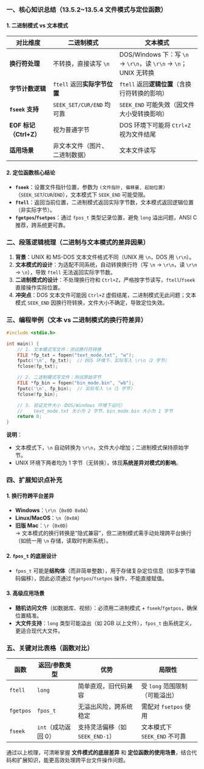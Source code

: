 ### 一、核心知识总结（13.5.2~13.5.4 文件模式与定位函数）  
#### 1. 二进制模式 vs 文本模式  
| **对比维度**       | **二进制模式**                     | **文本模式**                         |  
|--------------------|------------------------------------|--------------------------------------|  
| **换行符处理**     | 不转换，直接读写 `\n`              | DOS/Windows 下：写 `\n` → `\r\n`，读 `\r\n` → `\n`；UNIX 无转换 |  
| **字节计数逻辑**   | `ftell` 返回**实际字节位置**       | `ftell` 返回**逻辑位置**（含换行符转换的影响） |  
| **`fseek` 支持**   | `SEEK_SET/CUR/END` 均可靠          | `SEEK_END` 可能失效（因文件大小受转换影响） |  
| **EOF 标记（Ctrl+Z）** | 视为普通字节                       | DOS 环境下可能将 `Ctrl+Z` 视为文件结尾   |  
| **适用场景**       | 非文本文件（图片、二进制数据）     | 文本文件读写                         |  


#### 2. 定位函数核心结论  
- **`fseek`**：设置文件指针位置，参数为 `(文件指针, 偏移量, 起始位置)`（`SEEK_SET`/`CUR`/`END`），文本模式下 `SEEK_END` 可能受限。  
- **`ftell`**：返回当前位置，二进制模式返回实际字节数，文本模式返回逻辑位置（非实际字节）。  
- **`fgetpos`/`fsetpos`**：通过 `fpos_t` 类型记录位置，避免 `long` 溢出问题，ANSI C 推荐，跨系统更可靠。  


### 二、段落逻辑梳理（二进制与文本模式的差异因果）  
1. **背景**：UNIX 和 MS-DOS 文本文件格式不同（UNIX 用 `\n`，DOS 用 `\r\n`）。  
2. **文本模式的设计**：为适配不同系统，自动转换换行符（写 `\n` → `\r\n`，读 `\r\n` → `\n`），导致 `ftell` 无法返回实际字节数。  
3. **二进制模式的设计**：不处理换行符和 `Ctrl+Z`，严格按字节读写，`ftell`/`fseek` 直接操作实际位置。  
4. **冲突点**：DOS 文本文件可能因 `Ctrl+Z` 虚假结尾，二进制模式无此问题；文本模式 `SEEK_END` 因换行符转换，文件大小不确定，导致定位失效。  


### 三、编程举例（文本 vs 二进制模式的换行符差异）  
```c
#include <stdio.h>

int main() {
    // 1. 文本模式写文件：测试换行符转换
    FILE *fp_txt = fopen("text_mode.txt", "w");
    fputc('\n', fp_txt);  // DOS 环境下，实际写入 \r\n（2 字节）
    fclose(fp_txt);

    // 2. 二进制模式写文件：测试原始字节
    FILE *fp_bin = fopen("bin_mode.bin", "wb");
    fputc('\n', fp_bin);  // 实际写入 \n（1 字节）
    fclose(fp_bin);

    // 3. 验证文件大小（DOS/Windows 环境下运行）
    //    text_mode.txt 大小为 2 字节，bin_mode.bin 大小为 1 字节
    return 0;
}
```  
**说明**：  
- 文本模式下，`\n` 自动转换为 `\r\n`，文件大小增加；二进制模式保持原始字节。  
- UNIX 环境下两者均为 1 字节（无转换），体现**系统差异对模式的影响**。  


### 四、扩展知识点补充  
#### 1. 换行符跨平台差异  
- **Windows**：`\r\n`（`0x0D 0x0A`）  
- **Linux/MacOS**：`\n`（`0x0A`）  
- **旧版 Mac**：`\r`（`0x0D`）  
  → 文本模式的换行转换是“隐式兼容”，但二进制模式需手动处理跨平台换行（如统一用 `\n` 存储，读取时判断系统）。  

#### 2. `fpos_t` 的底层设计  
- `fpos_t` 可能是**结构体**（而非简单整数），用于存储复杂定位信息（如多字节编码偏移），因此必须通过 `fgetpos`/`fsetpos` 操作，不能直接赋值。  

#### 3. 高级应用场景  
- **随机访问文件**（如数据库、视频）：必须用二进制模式 + `fseek`/`fgetpos`，确保位置精准。  
- **大文件支持**：`long` 类型可能溢出（如 2GB 以上文件），`fpos_t` 由系统定义，更适合现代大文件。  


### 五、关键对比表格（函数对比）  
| **函数**       | **返回/参数类型** | **优势**                     | **局限性**               |  
|----------------|-------------------|------------------------------|--------------------------|  
| `ftell`        | `long`            | 简单直观，旧代码兼容         | 受 `long` 范围限制（可能溢出） |  
| `fgetpos`      | `fpos_t`          | 无溢出风险，跨系统稳定       | 需配对 `fsetpos` 使用    |  
| `fseek`        | `int`（成功返回 0）| 支持灵活偏移（如 `SEEK_END-1`） | 文本模式下 `SEEK_END` 不可靠 |  


通过以上梳理，可清晰掌握 **文件模式的底层差异** 和 **定位函数的使用场景**，结合代码和扩展知识，能更高效处理跨平台文件操作问题。